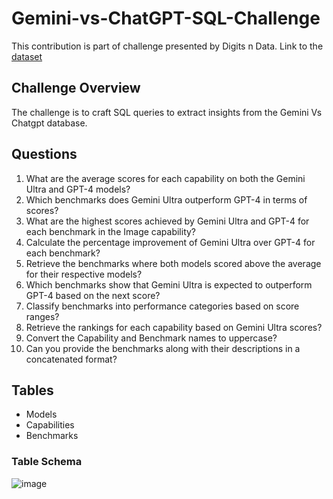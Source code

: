# Gemini-vs-ChatGPT-SQL-Challenge
This contribution is part of challenge presented by Digits n Data.
Link to the [dataset](https://nitish2162001.github.io/Digits-n-Data-site/case1.html)

## Challenge Overview
The challenge is to craft SQL queries to extract insights from the Gemini Vs Chatgpt database.

## Questions
1) What are the average scores for each capability on both the Gemini Ultra and GPT-4 models?
2) Which benchmarks does Gemini Ultra outperform GPT-4 in terms of scores?
3) What are the highest scores achieved by Gemini Ultra and GPT-4 for each benchmark in the Image capability?
4) Calculate the percentage improvement of Gemini Ultra over GPT-4 for each benchmark?
5) Retrieve the benchmarks where both models scored above the average for their respective models?
6) Which benchmarks show that Gemini Ultra is expected to outperform GPT-4 based on the next score?
7) Classify benchmarks into performance categories based on score ranges?
8) Retrieve the rankings for each capability based on Gemini Ultra scores?
9) Convert the Capability and Benchmark names to uppercase?
10) Can you provide the benchmarks along with their descriptions in a concatenated format?

## Tables
- Models
- Capabilities
- Benchmarks

### Table Schema
![image](https://github.com/SharvananB0510/Gemini-vs-ChatGPT-SQL-challenge/assets/69303949/99631ae1-4df4-4ce9-a3b9-7497d43b053a)
